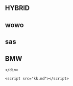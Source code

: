 <!DOCTYPE html>
<html lang="en">
<head>
    <meta charset="UTF-8">
    <meta name="viewport" content="width=device-width, initial-scale=1.0">
    <link rel="stylesheet" href="lol.md">
    <title>kiuy</title>
</head>
<body>
    <div class="container">
        <div class="panel active" style="background-image: url('https://s1.cdn.autoevolution.com/images/news/gallery/consumer-reports-best-worst-cars-2016_8.jpeg');">
            <h2>HYBRID</h2>
        </div>
        <div class="panel " style="background-image: url('https://i.kinja-img.com/gawker-media/image/upload/c_fill,f_auto,fl_progressive,g_center,h_675,pg_1,q_80,w_1200/hxeaiojuy1kzqfceqcph.jpg');">
            <h2>wowo</h2>
        </div>
        <div class="panel" style="background-image: url('https://bestreviewof.com/wp-content/uploads/2015/04/fastest-cars-in-the-world-2015-3.jpg');">
            <h2>sas</h2>
        </div>
        <div class="panel" style="background-image: url('https://static.carfromjapan.com/wp-content/uploads/2016/10/Best-Rated-Sports-Cars-of-2016.jpg');">
            <h2>BMW</h2>
            </div>
           
    </div>

    <script src="kk.md"></script>
</body>
</html>
